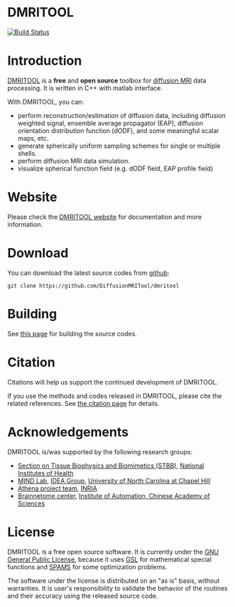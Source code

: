 DMRITOOL 
========

[![Build Status](https://travis-ci.org/DiffusionMRITool/dmritool.svg?branch=master)](https://travis-ci.org/DiffusionMRITool/dmritool)

Introduction
============

[DMRITOOL](http://diffusionmritool.github.io/) is a **free** and **open source** toolbox for [diffusion MRI](http://en.wikipedia.org/wiki/Diffusion_MRI) data processing. 
It is written in C++ with matlab interface. 

With DMRITOOL, you can:

* perform reconstruction/estimation of diffusion data, including diffusion weighted signal, ensemble average propagator (EAP), diffusion orientation distribution function (dODF), and some meaningful scalar maps, etc.
* generate spherically uniform sampling schemes for single or multiple shells.
* perform diffusion MRI data simulation.
* visualize spherical function field (e.g. dODF field, EAP profile field)



Website
=======

Please check the [DMRITOOL website](http://diffusionmritool.github.io/) for documentation and more information.

Download
========

You can download the latest source codes from [github](https://github.com/DiffusionMRITool/dmritool):

    git clone https://github.com/DiffusionMRITool/dmritool

Building
========

See [this page](http://diffusionmritool.github.io/building.html) for building the source codes. 

Citation
========

Citations will help us support the continued development of DMRITOOL. 

If you use the methods and codes released in DMRITOOL, please cite the related references. 
See [the citation page](http://diffusionmritool.github.io/citation.html) for details. 

Acknowledgements
================

DMRITOOL is/was supported by the following research groups:

* [Section on Tissue Biophysics and Biomimetics (STBB)](http://stbb.nichd.nih.gov/index.html), [National Institutes of Health](http://www.nih.gov/)
* [MIND Lab](http://www.unc.edu/~ptyap/index.html), [IDEA Group](https://www.med.unc.edu/bric/ideagroup), [University of North Carolina at Chapel Hill](http://www.unc.edu/)
* [Athena project team](https://team.inria.fr/athena/), [INRIA](http://www.inria.fr/)
* [Brainnetome center](http://www.brainnetome.org/en/), [Institute of Automation, Chinese Academy of Sciences](http://english.ia.cas.cn/)

License
=======

DMRITOOL is a free open source software. 
It is currently under the [GNU General Public License](http://www.gnu.org/licenses/gpl.html), 
because it uses [GSL](http://www.gnu.org/software/gsl/) for mathematical special functions and [SPAMS](http://spams-devel.gforge.inria.fr/) for some optimization problems. 

The software under the license is distributed on an "as is" basis, without warranties.
It is user's responsibility to validate the behavior of the routines and their accuracy using the released source code. 


